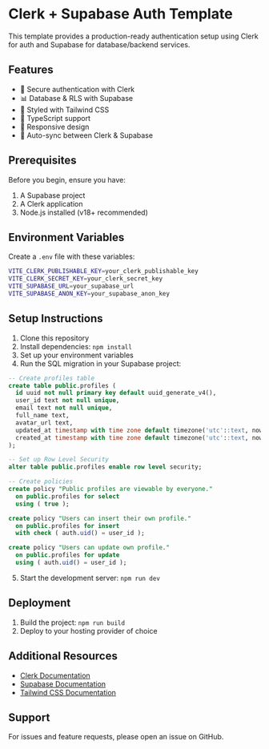 
# Clerk + Supabase Auth Template

This template provides a production-ready authentication setup using Clerk for auth and Supabase for database/backend services.

## Features

- 🔐 Secure authentication with Clerk
- 📊 Database & RLS with Supabase
- 🎨 Styled with Tailwind CSS
- 🎯 TypeScript support
- 📱 Responsive design
- 🔄 Auto-sync between Clerk & Supabase

## Prerequisites

Before you begin, ensure you have:

1. A Supabase project
2. A Clerk application
3. Node.js installed (v18+ recommended)

## Environment Variables

Create a `.env` file with these variables:

```bash
VITE_CLERK_PUBLISHABLE_KEY=your_clerk_publishable_key
VITE_CLERK_SECRET_KEY=your_clerk_secret_key
VITE_SUPABASE_URL=your_supabase_url
VITE_SUPABASE_ANON_KEY=your_supabase_anon_key
```

## Setup Instructions

1. Clone this repository
2. Install dependencies: `npm install`
3. Set up your environment variables
4. Run the SQL migration in your Supabase project:

```sql
-- Create profiles table
create table public.profiles (
  id uuid not null primary key default uuid_generate_v4(),
  user_id text not null unique,
  email text not null unique,
  full_name text,
  avatar_url text,
  updated_at timestamp with time zone default timezone('utc'::text, now()),
  created_at timestamp with time zone default timezone('utc'::text, now())
);

-- Set up Row Level Security
alter table public.profiles enable row level security;

-- Create policies
create policy "Public profiles are viewable by everyone."
  on public.profiles for select
  using ( true );

create policy "Users can insert their own profile."
  on public.profiles for insert
  with check ( auth.uid() = user_id );

create policy "Users can update own profile."
  on public.profiles for update
  using ( auth.uid() = user_id );
```

5. Start the development server: `npm run dev`

## Deployment

1. Build the project: `npm run build`
2. Deploy to your hosting provider of choice

## Additional Resources

- [Clerk Documentation](https://clerk.com/docs)
- [Supabase Documentation](https://supabase.com/docs)
- [Tailwind CSS Documentation](https://tailwindcss.com/docs)

## Support

For issues and feature requests, please open an issue on GitHub.

